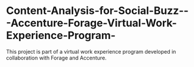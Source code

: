 # Content-Analysis-for-Social-Buzz---Accenture-Forage-Virtual-Work-Experience-Program-
This project is part of a virtual work experience program developed in collaboration with Forage and Accenture.
